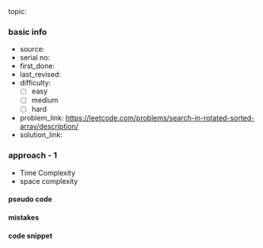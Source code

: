 topic:

### basic info
- source: 
- serial no:
- first_done:
- last_revised:
- difficulty:
	- [ ] easy
	- [ ] medium
	- [ ] hard
- problem_link: https://leetcode.com/problems/search-in-rotated-sorted-array/description/
- solution_link:

### approach - 1
- Time Complexity
- space complexity

#### pseudo code

#### mistakes

#### code snippet
```python

```
